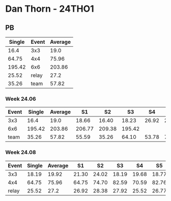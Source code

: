 # Dan Thorn - 24THO1

## PB
|Single|Event|Average|
|----|----|----|
|16.4|3x3|19.0|
|64.75|4x4|75.96|
|195.42|6x6|203.86|
|25.52|relay|27.2|
|35.26|team|57.82|
### Week 24.06
|Event|Single|Average|S1|S2|S3|S4|S5|
|-----|-------|------|--|--|--|--|--|
|3x3|16.4|19.0|18.66|16.40|18.23|26.92|20.10|
|6x6|195.42|203.86|206.77|209.38|195.42| | |
|team|35.26|57.82|55.59|35.26|64.10|53.78|71.65|
### Week 24.08
|Event|Single|Average|S1|S2|S3|S4|S5|
|-----|-------|------|--|--|--|--|--|
|3x3|18.19|19.92|21.30|24.02|18.19|19.68|18.77|
|4x4|64.75|75.96|64.75|74.70|82.59|70.59|82.76|
|relay|25.52|27.2|26.92|28.38|27.92|25.52|26.77|
